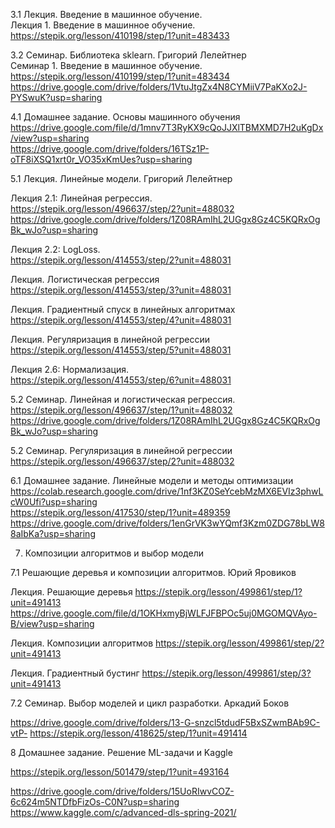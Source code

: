 3.1 Лекция. Введение в машинное обучение.  
Лекция 1. Введение в машинное обучение.  
https://stepik.org/lesson/410198/step/1?unit=483433  

3.2 Семинар. Библиотека sklearn. Григорий Лелейтнер  
Семинар 1. Введение в машинное обучение.  
https://stepik.org/lesson/410199/step/1?unit=483434  
https://drive.google.com/drive/folders/1VtuJtgZx4N8CYMiiV7PaKXo2J-PYSwuK?usp=sharing  

4.1 Домашнее задание. Основы машинного обучения  
https://drive.google.com/file/d/1mnv7T3RyKX9cQoJJXlTBMXMD7H2uKgDx/view?usp=sharing  
https://drive.google.com/drive/folders/16TSz1P-oTF8iXSQ1xrt0r_VO35xKmUes?usp=sharing  

5.1 Лекция. Линейные модели. Григорий Лелейтнер  

Лекция 2.1: Линейная регрессия.  
https://stepik.org/lesson/496637/step/2?unit=488032  
https://drive.google.com/drive/folders/1Z08RAmIhL2UGgx8Gz4C5KQRxOgBk_wJo?usp=sharing  

Лекция 2.2: LogLoss.  
https://stepik.org/lesson/414553/step/2?unit=488031  

Лекция. Логистическая регрессия  
https://stepik.org/lesson/414553/step/3?unit=488031  

Лекция. Градиентный спуск в линейных алгоритмах  
https://stepik.org/lesson/414553/step/4?unit=488031  

Лекция. Регуляризация в линейной регрессии  
https://stepik.org/lesson/414553/step/5?unit=488031  

Лекция 2.6: Нормализация.  
https://stepik.org/lesson/414553/step/6?unit=488031  

5.2 Семинар. Линейная и логистическая регрессия.  
https://stepik.org/lesson/496637/step/1?unit=488032  
https://drive.google.com/drive/folders/1Z08RAmIhL2UGgx8Gz4C5KQRxOgBk_wJo?usp=sharing  

5.2 Семинар. Регуляризация в линейной регрессии  
https://stepik.org/lesson/496637/step/2?unit=488032  

6.1 Домашнее задание. Линейные модели и методы оптимизации  
https://colab.research.google.com/drive/1nf3KZ0SeYcebMzMX6EVIz3phwLcW0Ufi?usp=sharing  
https://stepik.org/lesson/417530/step/1?unit=489359  
https://drive.google.com/drive/folders/1enGrVK3wYQmf3Kzm0ZDG78bLW88aIbKa?usp=sharing  

7. Композиции алгоритмов и выбор модели

7.1 Решающие деревья и композиции алгоритмов. Юрий Яровиков

Лекция. Решающие деревья
https://stepik.org/lesson/499861/step/1?unit=491413
https://drive.google.com/file/d/1OKHxmyBjWLFJFBPOc5uj0MGOMQVAyo-B/view?usp=sharing

Лекция. Композиции алгоритмов
https://stepik.org/lesson/499861/step/2?unit=491413

Лекция. Градиентный бустинг
https://stepik.org/lesson/499861/step/3?unit=491413

7.2 Семинар. Выбор моделей и цикл разработки. Аркадий Боков

https://drive.google.com/drive/folders/13-G-snzcl5tdudF5BxSZwmBAb9C-vtP-
https://stepik.org/lesson/418625/step/1?unit=491414

8 Домашнее задание. Решение ML-задачи и Kaggle

https://stepik.org/lesson/501479/step/1?unit=493164





https://drive.google.com/drive/folders/15UoRIwvCOZ-6c624m5NTDfbFizOs-C0N?usp=sharing
https://www.kaggle.com/c/advanced-dls-spring-2021/






















